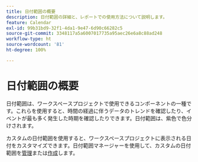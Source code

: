 ```yaml
---
title: 日付範囲の概要
description: 日付範囲の詳細と、レポートでの使用方法について説明します。
feature: Calendar
exl-id: 99b31bd9-32f1-4da1-9e47-6d90c66282c5
source-git-commit: 3348117a5a6007017735a95aec26e6a8c88ad248
workflow-type: ht
source-wordcount: '81'
ht-degree: 100%

---
```


# 日付範囲の概要

日付範囲は、ワークスペースプロジェクトで使用できるコンポーネントの一種です。これらを使用すると、時間の経過に伴うデータのトレンドを確認したり、イベントが最も多く発生した時期を確認したりできます。日付範囲は、紫色で色分けされます。

カスタムの日付範囲を使用すると、ワークスペースプロジェクトに表示される日付をカスタマイズできます。日付範囲マネージャーを使用して、カスタムの日付範囲を[管理](manage.md)または[作成](create.md)します。
